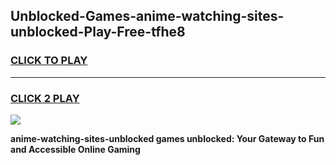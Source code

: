 
## Unblocked-Games-anime-watching-sites-unblocked-Play-Free-tfhe8
<h3>
<a href="https://premium76.site?title=anime-watching-sites-unblocked&ref=18A1">CLICK TO PLAY</a></h3>
<hr>

<h3>
<a href="https://premium76.site?title=anime-watching-sites-unblocked&ref=18A1">CLICK 2 PLAY</a>
  
</h3>

<a href="https://premium76.site?title=anime-watching-sites-unblocked&ref=18A1"><img src="https://clearcache.store/games.png"></a>


**anime-watching-sites-unblocked games unblocked: Your Gateway to Fun and Accessible Online Gaming**
